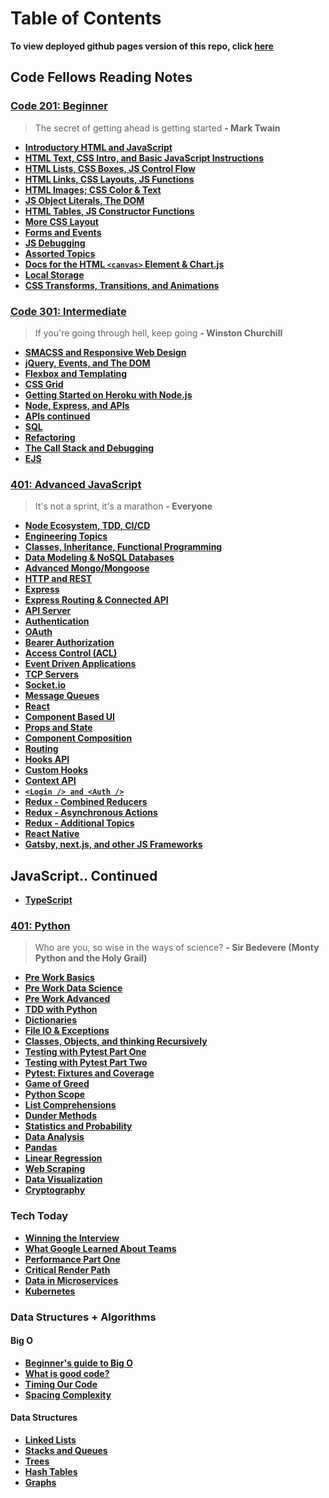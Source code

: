 # Table of Contents

**To view deployed github pages version of this repo, click [here](https://benhill-401-advanced-javascript.github.io/reading-notes/)**

## Code Fellows Reading Notes

### [Code 201: Beginner](https://www.codefellows.org/courses/code-201/foundations-of-software-development/)

> The secret of getting ahead is getting started
> **- Mark Twain**

- **[Introductory HTML and JavaScript](201/201-class-01.md)**
- **[HTML Text, CSS Intro, and Basic JavaScript Instructions](201/201-class-02.md)**
- **[HTML Lists, CSS Boxes, JS Control Flow](201/201-class-03.md)**
- **[HTML Links, CSS Layouts, JS Functions](201/201-class-04.md)**
- **[HTML Images; CSS Color & Text](201/201-class-05.md)**
- **[JS Object Literals, The DOM](201/201-class-06.md)**
- **[HTML Tables, JS Constructor Functions](201/201-class-07.md)**
- **[More CSS Layout](201/201-class-08.md)**
- **[Forms and Events](201/201-class-09.md)**
- **[JS Debugging](201/201-class-10.md)**
- **[Assorted Topics](201/201-class-11.md)**
- **[Docs for the HTML ```<canvas>``` Element & Chart.js](201/201-class-12.md)**
- **[Local Storage](201/201-class-13.md)**
- **[CSS Transforms, Transitions, and Animations](201/201-class-15.md)**

### [Code 301: Intermediate](https://www.codefellows.org/courses/code-301/intermediate-software-development/)

> If you're going through hell, keep going
> **- Winston Churchill**

- **[SMACSS and Responsive Web Design](301/301-class-01.md)**
- **[jQuery, Events, and The DOM](301/301-class-02.md)**
- **[Flexbox and Templating](301/301-class-03.md)**
- **[CSS Grid](301/301-class-04.md)**
- **[Getting Started on Heroku with Node.js](301/301-class-05.md)**
- **[Node, Express, and APIs](301/301-class-06.md)**
- **[APIs continued](301/301-class-07.md)**
- **[SQL](301/301-class-08.md)**
- **[Refactoring](301/301-class-09.md)**
- **[The Call Stack and Debugging](301/301-class-10.md)**
- **[EJS](301/301-class-11.md)**

### [401: Advanced JavaScript](https://www.codefellows.org/courses/code-401/advanced-software-development-in-full-stack-javascript/)

> It's not a sprint, it's a marathon
> **- Everyone**

- **[Node Ecosystem, TDD, CI/CD](401-js/401-js-class-01.md)**
- **[Engineering Topics](401-js/401-js-class-01-b.md)**
- **[Classes, Inheritance, Functional Programming](401-js/401-js-class-02.md)**
- **[Data Modeling & NoSQL Databases](401-js/js-class-03.md)**
- **[Advanced Mongo/Mongoose](401-js/js-class-04.md)**
- **[HTTP and REST](401-js/js-class-06.md)**
- **[Express](401-js/js-class-07.md)**
- **[Express Routing & Connected API](401-js/class-08.md)**
- **[API Server](401-js/class-09.md)**
- **[Authentication](401-js/class-10.md)**
- **[OAuth](401-js/class-13.md)**
- **[Bearer Authorization](401-js/class-14.md)**
- **[Access Control (ACL)](401-js/class-15.md)**
- **[Event Driven Applications](401-js/class-16.md)**
- **[TCP Servers](401-js/class-17.md)**
- **[Socket.io](401-js/class-19.md)**
- **[Message Queues](401-js/class-20.md)**
- **[React](401-js/react.md)**
- **[Component Based UI](401-js/class-26.md)**
- **[Props and State](401-js/class-27.md)**
- **[Component Composition](401-js/class-28.md)**
- **[Routing](401-js/class-29-2.md)**
- **[Hooks API](401-js/class-30.md)**
- **[Custom Hooks](401-js/class-31.md)**
- **[Context API](401-js/class-32.md)**
- **[`<Login /> and <Auth />`](401-js/class-33.md)**
- **[Redux - Combined Reducers](401-js/class-35.md)**
- **[Redux - Asynchronous Actions](401-js/class-37.md)**
- **[Redux - Additional Topics](401-js/redux-additional.md)**
- **[React Native](401-js/class-38.md)**
- **[Gatsby, next.js, and other JS Frameworks](401-js/class-39.md)**

## JavaScript.. Continued
- **[TypeScript](javascript/typescript.md)**

### [401: Python](https://www.codefellows.org/courses/code-401/advanced-software-development-in-python/)

> Who are you, so wise in the ways of science?
> **- Sir Bedevere (Monty Python and the Holy Grail)**

- **[Pre Work Basics](python/pre-work.md)**
- **[Pre Work Data Science](python/data-science.md)**
- **[Pre Work Advanced](python/pre-work.md)**
- **[TDD with Python](python/python-tdd.md)**
- **[Dictionaries](python/dict.md)**
- **[File IO & Exceptions](python/file-and-exceptions.md)**
- **[Classes, Objects, and thinking Recursively](python/classes-objects.md)**
- **[Testing with Pytest Part One](python/pytest.md)**
- **[Testing with Pytest Part Two](python/pytest-two.md)**
- **[Pytest: Fixtures and Coverage](python/pytest-fix-cov.md)**
- **[Game of Greed](python/game-of-greed.md)**
- **[Python Scope](python/game-of-greed-2.md)**
- **[List Comprehensions](python/game-of-greed-3.md)**
- **[Dunder Methods](python/dunder-methods.md)**
- **[Statistics and Probability](python/statistics-probability.md)**
- **[Data Analysis](python/data-analysis.md)**
- **[Pandas](python/pandas.md)**
- **[Linear Regression](python/linear-regressions.md)**
- **[Web Scraping](python/webscrape.md)**
- **[Data Visualization](python/data-vis.md)**
- **[Cryptography](python/cryptography.md)**

### Tech Today

- **[Winning the Interview](career/winning-interview.md)**
- **[What Google Learned About Teams](201/201-class-14a.md)**
- **[Performance Part One](career/performance.md)**
- **[Critical Render Path](career/critical-render.md)**
- **[Data in Microservices](career/microservices/data-in-micro.md)**
- **[Kubernetes](career/microservices/kubernetes.md)**

### Data Structures + Algorithms

#### Big O
- **[Beginner's guide to Big O](python/beginner-big-O.md)**
- **[What is good code?](career/winning-interview.md)**
- **[Timing Our Code](ds&a/timing-code.md)**
- **[Spacing Complexity](ds&a/spacing.md)**

#### Data Structures
- **[Linked Lists](ds&a/link-list.md)**
- **[Stacks and Queues](ds&a/stack-que.md)**
- **[Trees](ds&a/trees.md)**
- **[Hash Tables](ds&a/hash-tables.md)**
- **[Graphs](ds&a/graphs.md)**

